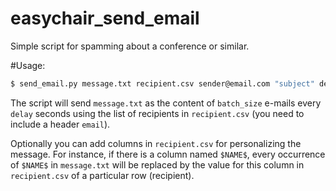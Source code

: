 # easychair_send_email
Simple script for spamming about a conference or similar.



#Usage:
```bash
$ send_email.py message.txt recipient.csv sender@email.com "subject" delay batch_size
```
The script will send ```message.txt``` as the content of  ```batch_size``` e-mails every ```delay``` seconds using the list of recipients in ```recipient.csv``` (you need to include a header ```email```). 

Optionally you can add columns in ```recipient.csv``` for personalizing the message. For instance, if there is a column named ```$NAME$```, every occurrence of ```$NAME$``` in ```message.txt``` will be replaced by the value for this column in ```recipient.csv``` of a particular row (recipient).
